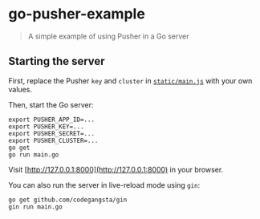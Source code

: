 # go-pusher-example

> A simple example of using Pusher in a Go server

## Starting the server

First, replace the Pusher `key` and `cluster` in [`static/main.js`](static/main.js) with your own values.

Then, start the Go server:

```
export PUSHER_APP_ID=...
export PUSHER_KEY=...
export PUSHER_SECRET=...
export PUSHER_CLUSTER=...
go get
go run main.go
```

Visit [http://127.0.0.1:8000](http://127.0.0.1:8000) in your browser.

You can also run the server in live-reload mode using `gin`:

```
go get github.com/codegangsta/gin
gin run main.go
```


